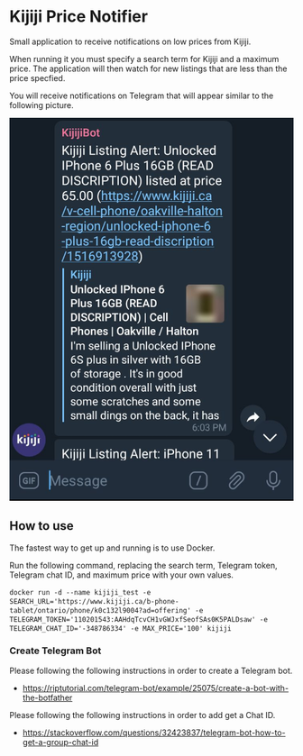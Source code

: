 # Kijiji Price Notifier

Small application to receive notifications on low prices from Kijiji.

When running it you must specify a search term for Kijiji and a maximum price. The application will then watch for new listings that are less than the price specfied.

You will receive notifications on Telegram that will appear similar to the following picture.

![](misc/TelegramNotification.png)

## How to use

The fastest way to get up and running is to use Docker.

Run the following command, replacing the search term, Telegram token, Telegram chat ID, and maximum price with your own values.

```shell
docker run -d --name kijiji_test -e SEARCH_URL='https://www.kijiji.ca/b-phone-tablet/ontario/phone/k0c132l9004?ad=offering' -e TELEGRAM_TOKEN='110201543:AAHdqTcvCH1vGWJxfSeofSAs0K5PALDsaw' -e TELEGRAM_CHAT_ID='-348786334' -e MAX_PRICE='100' kijiji
```

### Create Telegram Bot

Please following the following instructions in order to create a Telegram bot.
- https://riptutorial.com/telegram-bot/example/25075/create-a-bot-with-the-botfather


Please following the following instructions in order to add get a Chat ID.
- https://stackoverflow.com/questions/32423837/telegram-bot-how-to-get-a-group-chat-id